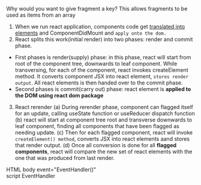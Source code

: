 
Why would you want to give fragment a key?
This allows fragments to be used as items from an array

1. When we run react application, components code get <u>translated into elements</u> and ComponentDidMount and `apply onto the dom.`
2. React splits this work(initial render) into two phases: render and commit phase.
- First phases is render(supply) phase: in this phase, react will start from root of the component tree, downwards to leaf component. While transversing, for each of the component, react invokes createElement method. It converts component JSX into react element, `stores render output`. All react elements is then handed over to the commit phase.
- Second phases is commit(carry out) phase: react element is **applied to the DOM using react dom package**
3. React rerender
(a) During rerender phase, component can flagged itself for an update, calling useState function or useReducer dispatch function
(b) react will start at component tree root and transverse downwards to leaf component, finding all components that have been flagged as needing update.
(c) Then for each flagged component, react will invoke `createElement() method`, converts JSX into react elements aand stores that render output.
(d) Once all conversion is done for all **flagged components**, react will compare the new set of react elements with the one that was produced from last render.


HTML body event="EventHandler()"  <br/>
script EventHandler
